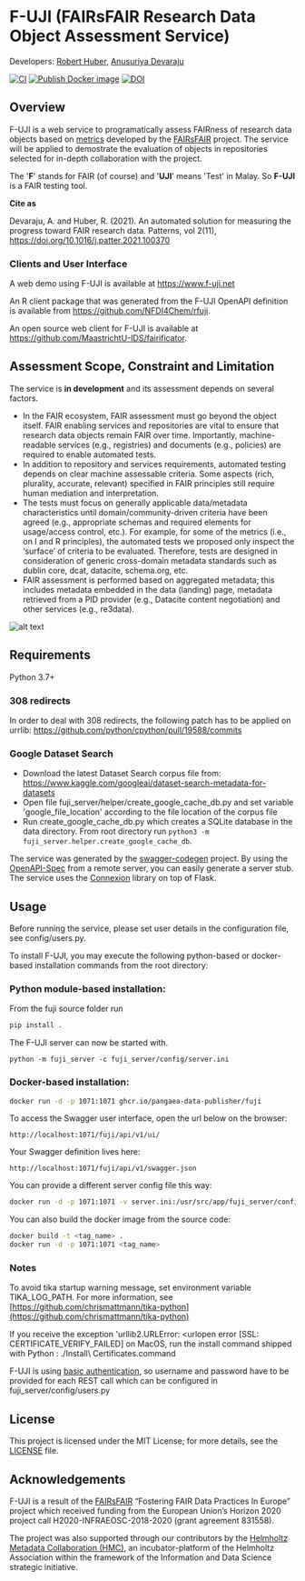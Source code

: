 # F-UJI (FAIRsFAIR Research Data Object Assessment Service)
Developers: [Robert Huber](mailto:rhuber@marum.de), [Anusuriya Devaraju](mailto:anusuriya.devaraju@googlemail.com)

[![CI](https://github.com/pangaea-data-publisher/fuji/actions/workflows/ci.yml/badge.svg)](https://github.com/pangaea-data-publisher/fuji/actions/workflows/ci.yml)
[![Publish Docker image](https://github.com/pangaea-data-publisher/fuji/actions/workflows/publish-docker.yml/badge.svg)](https://github.com/pangaea-data-publisher/fuji/actions/workflows/publish-docker.yml)
[![DOI](https://zenodo.org/badge/DOI/10.5281/zenodo.4063720.svg)](https://doi.org/10.5281/zenodo.4063720)


## Overview

F-UJI is a web service to programatically assess FAIRness of research data objects based on [metrics](https://doi.org/10.5281/zenodo.3775793) developed by the [FAIRsFAIR](https://www.fairsfair.eu/) project. 
The service will be applied to demostrate the evaluation of objects in repositories selected for in-depth collaboration with the project.  

The '__F__' stands for FAIR (of course) and '__UJI__' means 'Test' in Malay. So __F-UJI__ is a FAIR testing tool.

**Cite as**

Devaraju, A. and Huber, R. (2021). An automated solution for measuring the progress toward FAIR research data. Patterns, vol 2(11), https://doi.org/10.1016/j.patter.2021.100370

### Clients and User Interface

A web demo using F-UJI is available at https://www.f-uji.net

An R client package that was generated from the F-UJI OpenAPI definition is available from https://github.com/NFDI4Chem/rfuji.

An open source web client for F-UJI is available at https://github.com/MaastrichtU-IDS/fairificator.

## Assessment Scope, Constraint and Limitation
The service is **in development** and its assessment depends on several factors. 
- In the FAIR ecosystem, FAIR assessment must go beyond the object itself. FAIR enabling services and repositories are vital to ensure that research data objects remain FAIR over time. Importantly, machine-readable services (e.g., registries) and documents (e.g., policies) are required to enable automated tests. 
- In addition to repository and services requirements, automated testing depends on clear machine assessable criteria. Some aspects (rich, plurality, accurate, relevant) specified in FAIR principles still require human mediation and interpretation. 
- The tests must focus on generally applicable data/metadata characteristics until domain/community-driven criteria have been agreed (e.g., appropriate schemas and required elements for usage/access control, etc.). For example, for some of the metrics (i.e., on I and R principles), the automated tests we proposed only inspect the ‘surface’ of criteria to be evaluated. Therefore, tests are designed in consideration of generic cross-domain metadata standards such as dublin core, dcat, datacite, schema.org, etc.
- FAIR assessment is performed based on aggregated metadata; this includes metadata embedded in the data (landing) page, metadata retrieved from a PID provider (e.g., Datacite content negotiation) and other services (e.g., re3data).

![alt text](https://github.com/pangaea-data-publisher/fuji/blob/master/fuji_server/static/main.png?raw=true)

## Requirements
Python 3.7+

### 308 redirects
In order to deal with 308 redirects, the following patch has to be applied on urrlib:
https://github.com/python/cpython/pull/19588/commits

### Google Dataset Search
* Download the latest Dataset Search corpus file from: https://www.kaggle.com/googleai/dataset-search-metadata-for-datasets
* Open file fuji_server/helper/create_google_cache_db.py and set variable 'google_file_location' according to the file location of the corpus file
* Run create_google_cache_db.py which creates a SQLite database in the data directory. From root directory run `python3 -m fuji_server.helper.create_google_cache_db`.

The service was generated by the [swagger-codegen](https://github.com/swagger-api/swagger-codegen) project. By using the
[OpenAPI-Spec](https://github.com/swagger-api/swagger-core/wiki) from a remote server, you can easily generate a server stub.  
The service uses the [Connexion](https://github.com/spec-first/connexion) library on top of Flask.

## Usage
Before running the service, please set user details in the configuration file, see config/users.py.

To install F-UJI, you may execute the following python-based or docker-based installation commands from the root directory:

### Python module-based installation:

From the fuji source folder run
```bash
pip install .
```
The F-UJI server can now be started with.
```
python -m fuji_server -c fuji_server/config/server.ini
```

### Docker-based installation:

```bash
docker run -d -p 1071:1071 ghcr.io/pangaea-data-publisher/fuji
```

To access the Swagger  user interface, open the url below on the browser:

```
http://localhost:1071/fuji/api/v1/ui/
```

Your Swagger definition lives here:

```
http://localhost:1071/fuji/api/v1/swagger.json
```

You can provide a different server config file this way:

```bash
docker run -d -p 1071:1071 -v server.ini:/usr/src/app/fuji_server/config/server.ini ghcr.io/pangaea-data-publisher/fuji
```

You can also build the docker image from the source code:

```bash
docker build -t <tag_name> .
docker run -d -p 1071:1071 <tag_name>
```

### Notes

To avoid tika startup warning message, set environment variable TIKA_LOG_PATH. For more information, see [https://github.com/chrismattmann/tika-python](https://github.com/chrismattmann/tika-python)

If you receive the exception 'urllib2.URLError: <urlopen error [SSL: CERTIFICATE_VERIFY_FAILED] on MacOS, run the install command shipped with Python :
./Install\ Certificates.command

F-UJI is using [basic authentication](https://en.wikipedia.org/wiki/Basic_access_authentication), so username and password have to be provided for each REST call which can be configured in fuji_server/config/users.py


## License
This project is licensed under the MIT License; for more details, see the [LICENSE](https://github.com/pangaea-data-publisher/fuji/blob/master/LICENSE) file.


## Acknowledgements

F-UJI is a result of the [FAIRsFAIR](https://www.fairsfair.eu/) “Fostering FAIR Data Practices In Europe” project which received funding from the European Union’s Horizon 2020 project call H2020-INFRAEOSC-2018-2020 (grant agreement 831558).

The project was also supported through our contributors by the [Helmholtz Metadata Collaboration (HMC)](https://www.helmholtz-metadaten.de/en), an incubator-platform of the Helmholtz Association within the framework of the Information and Data Science strategic initiative.
